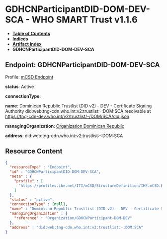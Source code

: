 # GDHCNParticipantDID-DOM-DEV-SCA - WHO SMART Trust v1.1.6

* [**Table of Contents**](toc.md)
* [**Indices**](indices.md)
* [**Artifact Index**](artifacts.md)
* **GDHCNParticipantDID-DOM-DEV-SCA**

## Endpoint: GDHCNParticipantDID-DOM-DEV-SCA

Profile: [mCSD Endpoint](https://profiles.ihe.net/ITI/mCSD/4.0.0/StructureDefinition-IHE.mCSD.Endpoint.html)

**status**: Active

**connectionType**: 

**name**: Dominican Republic Trustlist (DID v2) - DEV - Certificate Signing Authority did:web:tng-cdn.who.int:v2:trustlist:-:DOM:SCA resolvable at https://tng-cdn-dev.who.int/v2/trustlist/-/DOM/SCA/did.json

**managingOrganization**: [Organization Dominican Republic](Organization-GDHCNParticipant-DOM-DEV.md)

**address**: did:web:tng-cdn.who.int:v2:trustlist:-:DOM:SCA



## Resource Content

```json
{
  "resourceType" : "Endpoint",
  "id" : "GDHCNParticipantDID-DOM-DEV-SCA",
  "meta" : {
    "profile" : [
      "https://profiles.ihe.net/ITI/mCSD/StructureDefinition/IHE.mCSD.Endpoint"
    ]
  },
  "status" : "active",
  "connectionType" : [null],
  "name" : "Dominican Republic Trustlist (DID v2) - DEV - Certificate Signing Authority\ndid:web:tng-cdn.who.int:v2:trustlist:-:DOM:SCA\nresolvable at https://tng-cdn-dev.who.int/v2/trustlist/-/DOM/SCA/did.json",
  "managingOrganization" : {
    "reference" : "Organization/GDHCNParticipant-DOM-DEV"
  },
  "address" : "did:web:tng-cdn.who.int:v2:trustlist:-:DOM:SCA"
}

```
